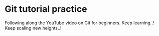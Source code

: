 # Git tutorial practice
Following along the YouTube video on Git for beginners.
Keep learning..!
Keep scaling new heights..!
